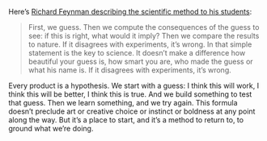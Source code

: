 

Here’s [Richard Feynman describing the scientific method to his
students](http://www.youtube.com/watch?v=tD_XAX--Ono#t=02m36s):

> First, we guess. Then
> we compute the consequences of the guess to see: if this is right, what would it imply? Then we compare the
> results to nature. If it disagrees with experiments, it’s wrong. In that simple statement is the key to
> science. It doesn’t make a difference how beautiful your guess is, how smart you are, who made the guess
> or what his name is. If it disagrees with experiments, it’s wrong.

Every product is a hypothesis. We start with a guess: I think this will work, I think this will be better, I
think this is true. And we build something to test that guess. Then we learn something, and we try again. This
formula doesn’t preclude art or creative choice or instinct or boldness at any point along the way. But
it’s a place to start, and it’s a method to return to, to ground what we’re doing.